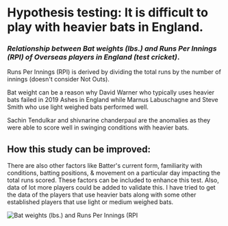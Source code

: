 
# Hypothesis testing: It is difficult to play with heavier bats in England.

### *Relationship between Bat weights (lbs.) and Runs Per Innings (RPI) of Overseas players in England (test cricket)*.

Runs Per Innings (RPI) is derived by dividing the total runs by the number of innings (doesn't consider Not Outs). 

Bat weight can be a reason why David Warner who typically uses heavier bats failed in 2019 Ashes in England while Marnus Labuschagne and Steve Smith who use light weighed bats performed well. 

Sachin Tendulkar and shivnarine chanderpaul are the anomalies as they were able to score well in swinging conditions with heavier bats.

## How this study can be improved:

There are also other factors like Batter's current form, familiarity with conditions, batting positions, & movement on a particular day impacting the total runs scored. These factors can be included to enhance this test. Also, data of lot more players could be added to validate this. I have tried to get the data of the players that use heavier bats along with some other established players that use light or medium weighed bats.


![Bat weights (lbs.) and Runs Per Innings (RPI](https://github.com/Gladwin10/Cricket_analytics/blob/27c5ae9b22525fa7e46305451f614dced3ab33f9/Relationship%20between%20Bat%20weights%20(lbs.)%20and%20Runs%20Per%20Innings%20(RPI).png)
